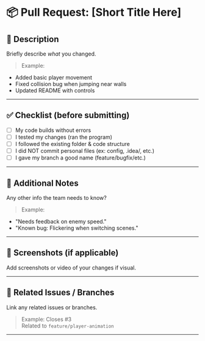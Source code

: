 # 📦 Pull Request: [Short Title Here]

## 📑 Description
Briefly describe *what* you changed.

> Example:
- Added basic player movement
- Fixed collision bug when jumping near walls
- Updated README with controls

---

## ✅ Checklist (before submitting)
- [ ] My code builds without errors
- [ ] I tested my changes (ran the program)
- [ ] I followed the existing folder & code structure
- [ ] I did NOT commit personal files (ex: config, .idea/, etc.)
- [ ] I gave my branch a good name (feature/bugfix/etc.)

---

## 📝 Additional Notes
Any other info the team needs to know?

> Example:
- "Needs feedback on enemy speed."
- "Known bug: Flickering when switching scenes."

---

## 📸 Screenshots (if applicable)
Add screenshots or video of your changes if visual.

---

## 🤝 Related Issues / Branches
Link any related issues or branches.

> Example:
Closes #3  
Related to `feature/player-animation`

---

